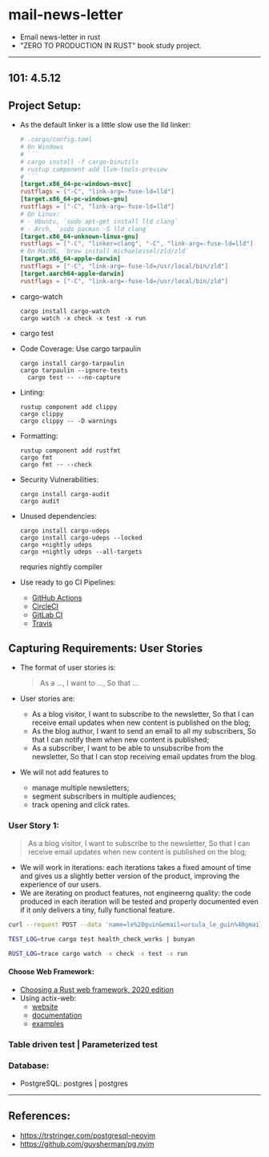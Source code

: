 # mail-news-letter

- Email news-letter in rust
- "ZERO TO PRODUCTION IN RUST" book study project.

---
## 101: 4.5.12

## Project Setup:

- As the default linker is a little slow use the lld linker:
  ````toml
  # .cargo/config.toml
  # On Windows
  # ```
  # cargo install -f cargo-binutils
  # rustup component add llvm-tools-preview
  # ```
  [target.x86_64-pc-windows-msvc]
  rustflags = ["-C", "link-arg=-fuse-ld=lld"]
  [target.x86_64-pc-windows-gnu]
  rustflags = ["-C", "link-arg=-fuse-ld=lld"]
  # On Linux:
  # - Ubuntu, `sudo apt-get install lld clang`
  # - Arch, `sudo pacman -S lld clang`
  [target.x86_64-unknown-linux-gnu]
  rustflags = ["-C", "linker=clang", "-C", "link-arg=-fuse-ld=lld"]
  # On MacOS, `brew install michaeleisel/zld/zld`
  [target.x86_64-apple-darwin]
  rustflags = ["-C", "link-arg=-fuse-ld=/usr/local/bin/zld"]
  [target.aarch64-apple-darwin]
  rustflags = ["-C", "link-arg=-fuse-ld=/usr/local/bin/zld"]
  ````
- cargo-watch

  ```console
  cargo install cargo-watch
  cargo watch -x check -x test -x run
  ```

- cargo test
- Code Coverage:
  Use cargo tarpaulin

  ```console
  cargo install cargo-tarpaulin
  cargo tarpaulin --ignore-tests
	cargo test -- --no-capture
  ```

- Linting:

  ```console
  rustup component add clippy
  cargo clippy
  cargo clippy -- -D warnings
  ```

- Formatting:

  ```console
  rustup component add rustfmt
  cargo fmt
  cargo fmt -- --check
  ```

- Security Vulnerabilities:

  ```console
  cargo install cargo-audit
  cargo audit
  ```
- Unused dependencies: 
	```console
	cargo install cargo-udeps
	cargo install cargo-udeps --locked
	cargo +nightly udeps
	cargo +nightly udeps --all-targets
	```
	requries nightly compiler 


- Use ready to go CI Pipelines:
  - [GitHub Actions](https://gist.github.com/LukeMathWalker/5ae1107432ce283310c3e601fac915f3)
  - [CircleCI](https://gist.github.com/LukeMathWalker/6153b07c4528ca1db416f24b09038fca)
  - [GitLab CI](https://gist.github.com/LukeMathWalker/d98fa8d0fc5394b347adf734ef0e85ec)
  - [Travis](https://gist.github.com/LukeMathWalker/41c57a57a61c75cc8a9d137a8d41ec10)

## Capturing Requirements: User Stories

- The format of user stories is:
  > As a ...,
  > I want to ...,
  > So that ...
- User stories are:

  - As a blog visitor,
    I want to subscribe to the newsletter,
    So that I can receive email updates when new content is published on the blog;
  - As the blog author,
    I want to send an email to all my subscribers,
    So that I can notify them when new content is published;
  - As a subscriber,
    I want to be able to unsubscribe from the newsletter,
    So that I can stop receiving email updates from the blog.

- We will not add features to
  - manage multiple newsletters;
  - segment subscribers in multiple audiences;
  - track opening and click rates.

### User Story 1:

> As a blog visitor,
> I want to subscribe to the newsletter,
> So that I can receive email updates when new content is published on the blog;

- We will work in iterations: each iterations takes a fixed amount of time and gives us a slightly better version of the product, improving the experience of our users.
- We are iterating on product features, not engineerng quality: the code produced in each iteration will be tested and properly documented even if it only delivers a tiny, fully functional feature.

```bash
curl --request POST --data 'name=le%20guin&email=ursula_le_guin%40gmail.com' 127.0.0.1:8000/subscriptions --verbose

TEST_LOG=true cargo test health_check_works | bunyan

RUST_LOG=trace cargo watch -x check -x test -x run
```

#### Choose Web Framework:

- [Choosing a Rust web framework, 2020 edition](https://www.lpalmieri.com/posts/2020-07-04-choosing-a-rust-web-framework-2020-edition/)
- Using actix-web:
  - [website](https://actix.rs/)
  - [documentation](https://docs.rs/actix-web/4.0.1/actix_web/index.html)
  - [examples](https://github.com/actix/examples)

### Table driven test | Parameterized test

### Database: 
* PostgreSQL: postgres | postgres

---

## References:

- https://trstringer.com/postgresql-neovim
- https://github.com/guysherman/pg.nvim
